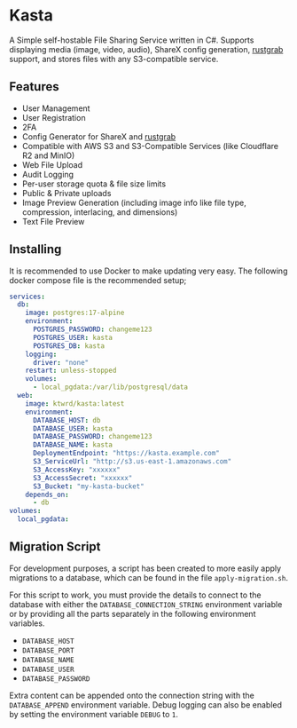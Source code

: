 # Kasta
A Simple self-hostable File Sharing Service written in C#. Supports displaying media (image, video, audio), ShareX config generation, [rustgrab](https://github.com/ktwrd/rustgrab) support, and stores files with any S3-compatible service.

## Features
- User Management
- User Registration
- 2FA
- Config Generator for ShareX and [rustgrab](https://github.com/ktwrd/rustgrab)
- Compatible with AWS S3 and S3-Compatible Services (like Cloudflare R2 and MinIO)
- Web File Upload
- Audit Logging
- Per-user storage quota & file size limits
- Public & Private uploads
- Image Preview Generation (including image info like file type, compression, interlacing, and dimensions)
- Text File Preview

## Installing
It is recommended to use Docker to make updating very easy. The following docker compose file is the recommended setup;
```yml
services:
  db:
    image: postgres:17-alpine
    environment:
      POSTGRES_PASSWORD: changeme123
      POSTGRES_USER: kasta
      POSTGRES_DB: kasta
    logging:
      driver: "none"
    restart: unless-stopped
    volumes:
      - local_pgdata:/var/lib/postgresql/data
  web:
    image: ktwrd/kasta:latest
    environment:
      DATABASE_HOST: db
      DATABASE_USER: kasta
      DATABASE_PASSWORD: changeme123
      DATABASE_NAME: kasta
      DeploymentEndpoint: "https://kasta.example.com"
      S3_ServiceUrl: "http://s3.us-east-1.amazonaws.com"
      S3_AccessKey: "xxxxxx"
      S3_AccessSecret: "xxxxxx"
      S3_Bucket: "my-kasta-bucket"
    depends_on:
      - db
volumes:
  local_pgdata:
```

## Migration Script
For development purposes, a script has been created to more easily apply migrations to a database, which can be found in the file `apply-migration.sh`.

For this script to work, you must provide the details to connect to the database with either the `DATABASE_CONNECTION_STRING` environment variable or by providing all the parts separately in the following environment variables.
- `DATABASE_HOST`
- `DATABASE_PORT`
- `DATABASE_NAME`
- `DATABASE_USER`
- `DATABASE_PASSWORD`

Extra content can be appended onto the connection string with the `DATABASE_APPEND` environment variable. Debug logging can also be enabled by setting the environment variable `DEBUG` to `1`.